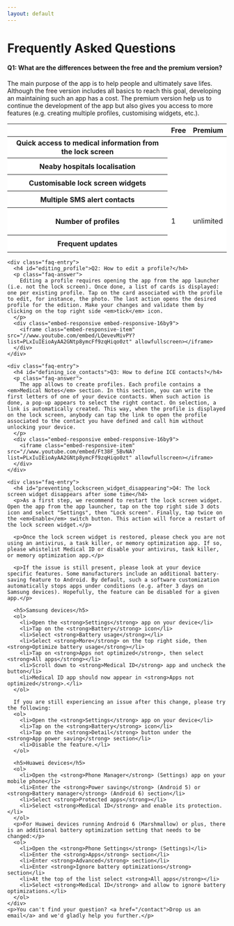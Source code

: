 ```yaml
---
layout: default
---
```

<h1>Frequently Asked Questions</h1>
<!--<h3 class="text-center">Simple answers to your most common questions</h3>-->

<div class="row justify-content-center">
  <div class="col-lg-9">
    <div class="faq-entry">
      <h4 id="differences_free_premium">Q1: What are the differences between the free and the premium version?</h4>
      <p class="faq-answer">
      The main purpose of the app is to help people and ultimately save lifes. Although the free version includes all basics to reach this goal, developing an maintaining such an app has a cost. The premium version help us to continue the development of the app but also gives you access to more features (e.g. creating multiple profiles, customising widgets, etc.).
      <table class="table table-hover" style="background-color: white;">
        <thead>
          <tr>
            <th></th>
            <th class="text-center">Free</th>
            <th class="text-center">Premium</th>
          </tr>
        </thead>
        <tbody>
          <tr>
            <th scope="row">Quick access to medical information from the lock screen</th>
            <td><svg version="1.1" width="24" height="32" viewBox="0 0 12 16" style="fill: green;" class="octicon octicon-check" aria-hidden="true"><use xlink:href="#check" /></svg></td>
            <td><svg version="1.1" width="24" height="32" viewBox="0 0 12 16" style="fill: green;" class="octicon octicon-check" aria-hidden="true"><use xlink:href="#check" /></svg></td>
          </tr>
          <tr>
            <th scope="row">Neaby hospitals localisation</th>
            <td><svg version="1.1" width="24" height="32" viewBox="0 0 12 16" style="fill: green;" class="octicon octicon-check" aria-hidden="true"><use xlink:href="#check" /></svg></td>
            <td><svg version="1.1" width="24" height="32" viewBox="0 0 12 16" style="fill: green;" class="octicon octicon-check" aria-hidden="true"><use xlink:href="#check" /></svg></td>
          </tr>
          <tr>
            <th scope="row">Customisable lock screen widgets</th>
            <td><svg version="1.1" width="24" height="32" viewBox="0 0 12 16" style="fill: #fe0038;" class="octicon octicon-x" aria-hidden="true"><use xlink:href="#x" /></svg></td>
            <td><svg version="1.1" width="24" height="32" viewBox="0 0 12 16" style="fill: green;" class="octicon octicon-check" aria-hidden="true"><use xlink:href="#check" /></svg></td>
          </tr>
          <tr>
            <th scope="row">Multiple SMS alert contacts</th>
            <td><svg version="1.1" width="24" height="32" viewBox="0 0 12 16" style="fill: #fe0038;" class="octicon octicon-x" aria-hidden="true"><use xlink:href="#x" /></svg></td>
            <td><svg version="1.1" width="24" height="32" viewBox="0 0 12 16" style="fill: green;" class="octicon octicon-check" aria-hidden="true"><use xlink:href="#check" /></svg></td>
          </tr>
          <tr height="63">
            <th scope="row">Number of profiles</th>
            <td>1</td>
            <td>unlimited</td>
          </tr>
          <tr>
            <th scope="row">Frequent updates</th>
            <td><svg version="1.1" width="24" height="32" viewBox="0 0 12 16" style="fill: #fe0038;" class="octicon octicon-x" aria-hidden="true"><use xlink:href="#x" /></svg></td>
            <td><svg version="1.1" width="24" height="32" viewBox="0 0 12 16" style="fill: green;" class="octicon octicon-check" aria-hidden="true"><use xlink:href="#check" /></svg></td>
          </tr>
        </tbody>
      </table>
      </p>
    </div>

    <div class="faq-entry">
      <h4 id="editing_profile">Q2: How to edit a profile?</h4>
      <p class="faq-answer">
        Editing a profile requires opening the app from the app launcher (i.e. not the lock screen). Once done, a list of cards is displayed: one per existing profile. Tap on the card associated with the profile to edit, for instance, the photo. The last action opens the desired profile for the edition. Make your changes and validate them by clicking on the top right side <em>tick</em> icon.
      </p>
      <div class="embed-responsive embed-responsive-16by9">
        <iframe class="embed-responsive-item" src="//www.youtube.com/embed/LQevevMivPY?list=PLxIuIEioAyAA2GNtp8ymcFf9zqHiqo0zt" allowfullscreen></iframe>
      </div>
    </div>

    <div class="faq-entry">
      <h4 id="defining_ice_contacts">Q3: How to define ICE contacts?</h4>
      <p class="faq-answer">
        The app allows to create profiles. Each profile contains a <em>Medical Notes</em> section. In this section, you can write the first letters of one of your device contacts. When such action is done, a pop-up appears to select the right contact. On selection, a link is automatically created. This way, when the profile is displayed on the lock screen, anybody can tap the link to open the profile associated to the contact you have defined and call him without unlocking your device.
      </p>
      <div class="embed-responsive embed-responsive-16by9">
        <iframe class="embed-responsive-item" src="//www.youtube.com/embed/Ft38F_5BvNA?list=PLxIuIEioAyAA2GNtp8ymcFf9zqHiqo0zt" allowfullscreen></iframe>
      </div>
    </div>

    <div class="faq-entry">
      <h4 id="preventing_lockscreen_widget_disappearing">Q4: The lock screen widget disappears after some time</h4>
      <p>As a first step, we recommend to restart the lock screen widget. Open the app from the app launcher, tap on the top right side 3 dots icon and select "Settings", then "Lock screen". Finally, tap twice on the <em>Enable</em> switch button. This action will force a restart of the lock screen widget.</p>

      <p>Once the lock screen widget is restored, please check you are not using an antivirus, a task killer, or memory optimization app. If so, please whistelist Medical ID or disable your antivirus, task killer, or memory optimization app.</p>

      <p>If the issue is still present, please look at your device specific features. Some manufacturers include an additional battery-saving feature to Android. By default, such a software customization automatically stops apps under conditions (e.g. after 3 days on Samsung devices). Hopefully, the feature can be disabled for a given app.</p>

      <h5>Samsung devices</h5>
      <ol>
        <li>Open the <strong>Settings</strong> app on your device</li>
        <li>Tap on the <strong>Battery</strong> icon</li>
        <li>Select <strong>Battery usage</strong></li>
        <li>Select <strong>More</strong> on the top right side, then <strong>Optimize battery usage</strong></li>
        <li>Tap on <strong>Apps not optimized</strong>, then select <strong>All apps</strong></li>
        <li>Scroll down to <strong>Medical ID</strong> app and uncheck the button</li>
        <li>Medical ID app should now appear in <strong>Apps not optimized</strong>.</li>
      </ol>

      If you are still experiencing an issue after this change, please try the following:
      <ol>
        <li>Open the <strong>Settings</strong> app on your device</li>
        <li>Tap on the <strong>Battery</strong> icon</li>
        <li>Tap on the <strong>Detail</strong> button under the <strong>App power saving</strong> section</li>
        <li>Disable the feature.</li>
      </ol>

      <h5>Huawei devices</h5>
      <ol>
        <li>Open the <strong>Phone Manager</strong> (Settings) app on your mobile phone</li>
        <li>Enter the <strong>Power saving</strong> (Android 5) or <strong>Battery manager</strong> (Android 6) section</li>
        <li>Select <strong>Protected apps</strong></li>
        <li>Select <strong>Medical ID</strong> and enable its protection.</li>
      </ol>
      <p>For Huawei devices running Android 6 (Marshmallow) or plus, there is an additional battery optimization setting that needs to be changed:</p>  
      <ol>
        <li>Open the <strong>Phone Settings</strong> (Settings)</li>
        <li>Enter the <strong>Apps</strong> section</li>
        <li>Enter <strong>Advanced</strong> section</li>
        <li>Enter <strong>Ignore battery optimizations</strong> section</li>
        <li>At the top of the list select <strong>All apps</strong></li>
        <li>Select <strong>Medical ID</strong> and allow to ignore battery optimizations.</li>
      </ol>
    </div>
    <p>You can't find your question? <a href="/contact">Drop us an email</a> and we'd gladly help you further.</p>
  </div>
</div>
